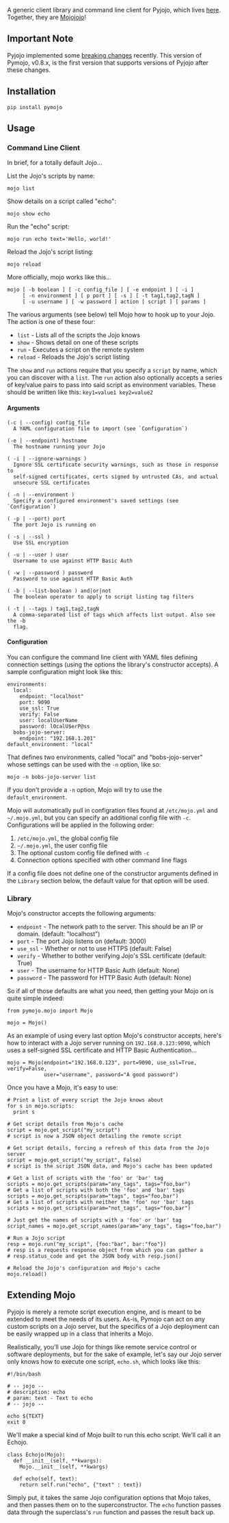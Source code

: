 A generic client library and command line client for Pyjojo, which lives
[here](https://github.com/atarola/pyjojo). Together, they are
[Mojojojo](http://i.imgur.com/TW2EiMb.gif)!

## Important Note

Pyjojo implemented some
[breaking changes](https://github.com/atarola/pyjojo#recent-breaking-changes)
recently. This version of Pymojo, v0.8.x, is the first version that supports
versions of Pyjojo after these changes.

## Installation

    pip install pymojo

## Usage

### Command Line Client

In brief, for a totally default Jojo...

List the Jojo's scripts by name:

    mojo list

Show details on a script called "echo":

    mojo show echo

Run the "echo" script:

    mojo run echo text='Hello, world!'

Reload the Jojo's script listing:

    mojo reload

More officially, mojo works like this...

    mojo [ -b boolean ] [ -c config_file ] [ -e endpoint ] [ -i ]
         [ -n environment ] [ p port ] [ -s ] [ -t tag1,tag2,tagN ]
         [ -u username ] [ -w password ] action [ script ] [ params ]

The various arguments (see below) tell Mojo how to hook up to your Jojo. The
action is one of these four:

 * `list` - Lists all of the scripts the Jojo knows
 * `show` - Shows detail on one of these scripts
 * `run` - Executes a script on the remote system
 * `reload` - Reloads the Jojo's script listing

The `show` and `run` actions require that you specify a `script` by name, which
you can discover with a `list`. The `run` action also optionally accepts a
series of key/value pairs to pass into said script as environment variables.
These should be written like this: `key1=value1 key2=value2`

#### Arguments

    (-c | --config) config_file
      A YAML configuration file to import (see `Configuration`)

    (-e | --endpoint) hostname
      The hostname running your Jojo

    ( -i | --ignore-warnings )
      Ignore SSL certificate security warnings, such as those in response to
      self-signed certificates, certs signed by untrusted CAs, and actual
      unsecure SSL certificates

    ( -n | --environment )
      Specify a configured environment's saved settings (see `Configuration`)

    ( -p | --port) port
      The port Jojo is running on

    ( -s | --ssl )
      Use SSL encryption

    ( -u | --user ) user
      Username to use against HTTP Basic Auth

    ( -w | --password ) password
      Password to use against HTTP Basic Auth

    ( -b | --list-boolean ) and|or|not
      The boolean operator to apply to script listing tag filters

    ( -t | --tags ) tag1,tag2,tagN
      A comma-separated list of tags which affects list output. Also see the -b
      flag.

#### Configuration

You can configure the command line client with YAML files defining connection
settings (using the options the library's constructor accepts). A sample
configuration might look like this:

    environments:
      local:
        endpoint: "localhost"
        port: 9090
        use_ssl: True
        verify: False
        user: localUserName
        password: l0calU$erP@ss
      bobs-jojo-server:
        endpoint: "192.168.1.201"
    default_environment: "local"

That defines two environments, called "local" and "bobs-jojo-server" whose
settings can be used with the `-n` option, like so:

    mojo -n bobs-jojo-server list

If you don't provide a `-n` option, Mojo will try to use the
`default_environment`.

Mojo will automatically pull in configration files found at `/etc/mojo.yml` and
`~/.mojo.yml`, but you can specify an additional config file with `-c`.
Configurations will be applied in the following order:

 1. `/etc/mojo.yml`, the global config file
 2. `~/.mojo.yml`, the user config file
 3. The optional custom config file defined with `-c`
 4. Connection options specified with other command line flags

If a config file does not define one of the constructor arguments defined in the
`Library` section below, the default value for that option will be used.

### Library

Mojo's constructor accepts the following arguments:

 * `endpoint` - The network path to the server. This should be an IP or domain.
   (default: "localhost")
 * `port` - The port Jojo listens on (default: 3000)
 * `use_ssl` - Whether or not to use HTTPS (default: False)
 * `verify` - Whether to bother verifying Jojo's SSL certificate (default: True)
 * `user` - The username for HTTP Basic Auth (default: None)
 * `password` - The password for HTTP Basic Auth (default: None)

So if all of those defaults are what you need, then getting your Mojo on is
quite simple indeed:

    from pymojo.mojo import Mojo

    mojo = Mojo()

As an example of using every last option Mojo's constructor accepts, here's how
to interact with a Jojo server running on `192.168.0.123:9090`, which uses a
self-signed SSL certificate and HTTP Basic Authentication...

    mojo = Mojo(endpoint="192.168.0.123", port=9090, use_ssl=True, verify=False,
                user="username", password="A good password")
    
Once you have a Mojo, it's easy to use:

    # Print a list of every script the Jojo knows about
    for s in mojo.scripts:
      print s

    # Get script details from Mojo's cache
    script = mojo.get_script("my_script")
    # script is now a JSON object detailing the remote script

    # Get script details, forcing a refresh of this data from the Jojo server
    script = mojo.get_script("my_script", False)
    # script is the script JSON data, and Mojo's cache has been updated

    # Get a list of scripts with the 'foo' or 'bar' tag
    scripts = mojo.get_scripts(param="any_tags", tags="foo,bar")
    # Get a list of scripts with both the 'foo' and 'bar' tags
    scripts = mojo.get_scripts(param="tags", tags="foo,bar")
    # Get a list of scripts with neither the 'foo' nor 'bar' tags
    scripts = mojo.get_scripts(param="not_tags", tags="foo,bar")
    
    # Just get the names of scripts with a 'foo' or 'bar' tag
    script_names = mojo.get_script_names(param="any_tags", tags="foo,bar")

    # Run a Jojo script
    resp = mojo.run("my_script", {foo:"bar", bar:"foo"})
    # resp is a requests response object from which you can gather a
    # resp.status_code and get the JSON body with resp.json()

    # Reload the Jojo's configuration and Mojo's cache
    mojo.reload()

## Extending Mojo

Pyjojo is merely a remote script execution engine, and is meant to be extended
to meet the needs of its users. As-is, Pymojo can act on any custom scripts on
a Jojo server, but the specifics of a Jojo deployment can be easily wrapped up
in a class that inherits a Mojo.

Realistically, you'll use Jojo for things like remote service control or
software deployments, but for the sake of example, let's say our Jojo server
only knows how to execute one script, `echo.sh`, which looks like this:

    #!/bin/bash
    
    # -- jojo --
    # description: echo
    # param: text - Text to echo
    # -- jojo --
    
    echo ${TEXT}
    exit 0

We'll make a special kind of Mojo built to run this echo script. We'll call it
an Echojo.

    class Echojo(Mojo):
      def __init__(self, **kwargs):
        Mojo.__init__(self, **kwargs)
      
      def echo(self, text):
        return self.run("echo", {"text" : text})

Simply put, it takes the same Jojo configuration options that Mojo takes,
and then passes them on to the superconstructor. The `echo` function passes
data through the superclass's `run` function and passes the result back up.
